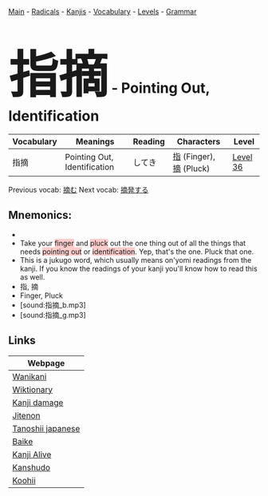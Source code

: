 <style> bigfont {font-size: 100px}</style>
[Main](../README.md) -
[Radicals](../radicals.md) -
[Kanjis](../kanjis.md) -
[Vocabulary](../vocabulary.md) -
[Levels](../levels.md) -
[Grammar](../grammar.md)
# <bigfont> 指摘</bigfont> - Pointing Out, Identification 

| Vocabulary | Meanings | Reading | Characters | Level |
| --- | --- | --- | --- | --- |
| 指摘 | Pointing Out, Identification | してき |  [指](../kanjis/指.md) (Finger), [摘](../kanjis/摘.md) (Pluck) | [Level 36](../levels/wk_level36.md) |

Previous vocab: [摘む](摘む.md) Next vocab: [摘発する](摘発する.md) 

## Mnemonics:

* 
* Take your <span style="background-color:#ffcccb"> finger</span> and <span style="background-color:#ffcccb"> pluck</span> out the one thing out of all the things that needs <span style="background-color:#ffcccb"> pointing out</span> or <span style="background-color:#ffcccb"> identification</span>. Yep, that's the one. Pluck that one.
* This is a jukugo word, which usually means on'yomi readings from the kanji. If you know the readings of your kanji you'll know how to read this as well.
* 指, 摘
* Finger, Pluck
* [sound:指摘_b.mp3]
* [sound:指摘_g.mp3]


## Links 

| Webpage |
| --- |
| [Wanikani          ](https://www.wanikani.com/kanji/指摘) |
| [Wiktionary        ](https://en.wiktionary.org/wiki/指摘) |
| [Kanji damage      ](http://www.kanjidamage.com/kanji/search?utf8=✓&q=指摘) |
| [Jitenon           ](https://jitenon.com/kanji/指摘) |
| [Tanoshii japanese ](https://www.tanoshiijapanese.com/dictionary/kanji.cfm?k=指摘) |
| [Baike             ](https://baike.baidu.com/item/指摘) |
| [Kanji Alive       ](https://app.kanjialive.com/指摘) |
| [Kanshudo          ](https://www.kanshudo.com/searchmn?q=指摘) |
| [Koohii            ](https://kanji.koohii.com/study/kanji/指摘) |
